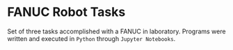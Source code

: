 # FANUC Robot Tasks
 Set of three tasks accomplished with a FANUC in laboratory. Programs were written and executed in `Python` through `Jupyter Notebooks`.
